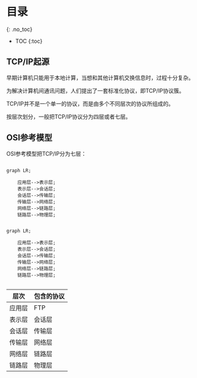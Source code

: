 ---
---

# 目录
{: .no_toc}
- TOC
{:toc}

## TCP/IP起源

早期计算机只能用于本地计算，当想和其他计算机交换信息时，过程十分复杂。

为解决计算机间通讯问题，人们提出了一套标准化协议，即TCP/IP协议簇。

TCP/IP并不是一个单一的协议，而是由多个不同层次的协议所组成的。

按层次划分，一般把TCP/IP协议分为四层或者七层。

## OSI参考模型

OSI参考模型把TCP/IP分为七层：

```mermaid

graph LR;

    应用层-->表示层;
    表示层-->会话层;
    会话层-->传输层;
    传输层-->网络层;
    网络层-->链路层;
    链路层-->物理层;

```

~~~mermaid

graph LR;

    应用层-->表示层;
    表示层-->会话层;
    会话层-->传输层;
    传输层-->网络层;
    网络层-->链路层;
    链路层-->物理层;
    
~~~

| 层次 | 包含的协议 |
-|-
| 应用层 | FTP |
| 表示层 | 会话层 |
| 会话层 | 传输层 |
| 传输层 | 网络层 |
| 网络层 | 链路层 |
| 链路层 | 物理层 |